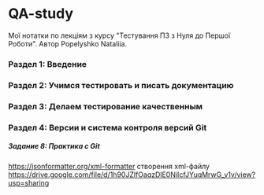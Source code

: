 # QA-study
Мої нотатки по лекціям з курсу "Тестування ПЗ з Нуля до Першої Роботи". Автор Popelyshko Nataliia. 

### Раздел 1: Введение

### Раздел 2: Учимся тестировать и писать документацию

### Раздел 3: Делаем тестирование качественным

### Раздел 4: Версии и система контроля версий Git

##### Задание 8: Практика с Git 
https://jsonformatter.org/xml-formatter    створення xml-файлу  https://drive.google.com/file/d/1h90JZlfOaqzDlE0NiIcfJYuqMrwG_v1v/view?usp=sharing

